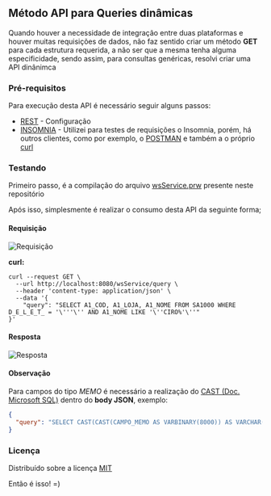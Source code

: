 ## Método API para Queries dinâmicas

Quando houver a necessidade de integração entre duas plataformas e houver muitas requisições de dados, não faz sentido criar um método **GET** para cada estrutura requerida, a não ser que a mesma tenha alguma especificidade, sendo assim, para consultas genéricas, resolvi criar uma API dinânimca

### Pré-requisitos

Para execução desta API é necessário seguir alguns passos:
* [REST](https://tdn.totvs.com/pages/viewpage.action?pageId=185747842) - Configuração
* [INSOMNIA](https://insomnia.rest/) - Utilizei para testes de requisições o Insomnia, porém, há outros clientes, como por exemplo, o [POSTMAN](https://www.postman.com/) e também a o próprio [curl](https://curl.haxx.se/)

### Testando

Primeiro passo, é a compilação do arquivo [wsService.prw](wsService.prw) presente neste repositório

Após isso, simplesmente é realizar o consumo desta API da seguinte forma;

#### Requisição
![Requisição](https://i.ibb.co/1vQMw9g/request.png)

**curl:**

```shell
curl --request GET \
  --url http://localhost:8080/wsService/query \
  --header 'content-type: application/json' \
  --data '{
	"query": "SELECT A1_COD, A1_LOJA, A1_NOME FROM SA1000 WHERE D_E_L_E_T_ = '\'''\'' AND A1_NOME LIKE '\''CIRO%'\''"
}'
```

#### Resposta
![Resposta](https://i.ibb.co/YPS2kfr/response.png)

#### Observação
Para campos do tipo *MEMO* é necessário a realização do [CAST (Doc. Microsoft SQL)](https://docs.microsoft.com/pt-br/sql/t-sql/functions/cast-and-convert-transact-sql?view=sql-server-ver15) dentro do **body JSON**, exemplo:
```JSON
{
  "query": "SELECT CAST(CAST(CAMPO_MEMO AS VARBINARY(8000)) AS VARCHAR(8000)) FROM TABLE"
}
```

### Licença

Distribuído sobre a licença [MIT](LICENSE)



Então é isso! =)
